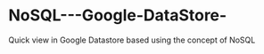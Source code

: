 NoSQL---Google-DataStore-
=========================

Quick view in Google Datastore based using the concept of NoSQL
